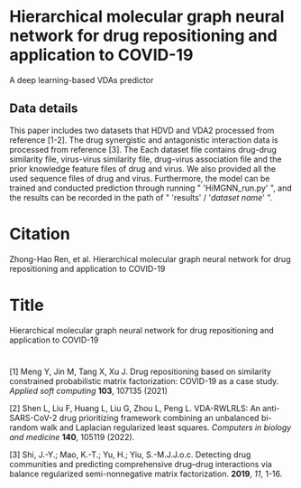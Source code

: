 # Hierarchical molecular graph neural network for drug repositioning and application to COVID-19
A deep learning-based VDAs predictor



## Data details
This paper includes two datasets that HDVD and VDA2 processed from reference [1-2]. The drug synergistic and antagonistic interaction data is processed from reference [3].  The  Each dataset file contains drug-drug similarity file, virus-virus similarity file, drug-virus association file and the prior knowledge feature files of drug and virus. We also provided all the used sequence files of drug and virus.  Furthermore, the model can be trained and conducted prediction through running " 'HiMGNN_run.py' ", and the results can be recorded in the path of " 'results' /  '*dataset name*' ".



# Citation
Zhong-Hao Ren, et al. Hierarchical molecular graph neural network for drug repositioning and application to COVID-19 



# Title
Hierarchical molecular graph neural network for drug repositioning and application to COVID-19

# 

[1] Meng Y, Jin M, Tang X, Xu J. Drug repositioning based on similarity constrained probabilistic matrix factorization: COVID-19 as a case study. *Applied soft computing* **103**, 107135 (2021)    

[2] Shen L, Liu F, Huang L, Liu G, Zhou L, Peng L. VDA-RWLRLS: An anti-SARS-CoV-2 drug prioritizing framework combining an unbalanced bi-random walk and Laplacian regularized least squares. *Computers in biology and medicine* **140**, 105119 (2022).  

[3] Shi, J.-Y.; Mao, K.-T.; Yu, H.; Yiu, S.-M.J.J.o.c. Detecting drug communities and predicting comprehensive drug–drug interactions via balance regularized semi-nonnegative matrix factorization. **2019**, *11*, 1-16.  